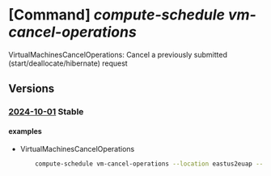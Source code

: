 # [Command] _compute-schedule vm-cancel-operations_

VirtualMachinesCancelOperations: Cancel a previously submitted (start/deallocate/hibernate) request

## Versions

### [2024-10-01](/Resources/mgmt-plane/L3N1YnNjcmlwdGlvbnMve30vcHJvdmlkZXJzL21pY3Jvc29mdC5jb21wdXRlc2NoZWR1bGUvbG9jYXRpb25zL3t9L3ZpcnR1YWxtYWNoaW5lc2NhbmNlbG9wZXJhdGlvbnM=/2024-10-01.xml) **Stable**

<!-- mgmt-plane /subscriptions/{}/providers/microsoft.computeschedule/locations/{}/virtualmachinescanceloperations 2024-10-01 -->

#### examples

- VirtualMachinesCancelOperations
    ```bash
        compute-schedule vm-cancel-operations --location eastus2euap --operation-ids "[23480d2f-1dca-4610-afb4-dd25eec1f34r]" --correlationid 23480d2f-1dca-4610-afb4-gg25eec1f34r
    ```
